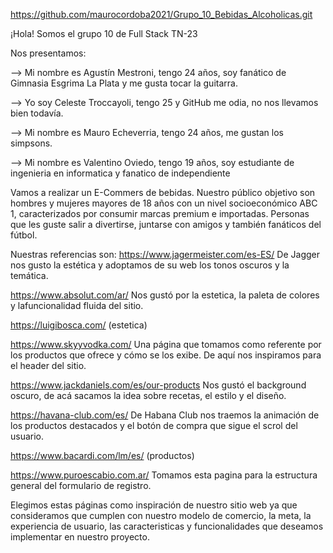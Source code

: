 https://github.com/maurocordoba2021/Grupo_10_Bebidas_Alcoholicas.git

¡Hola! Somos el grupo 10 de Full Stack TN-23

Nos presentamos: 

--> Mi nombre es Agustín Mestroni, tengo 24 años, soy fanático de Gimnasia Esgrima La Plata y me gusta tocar la guitarra.

--> Yo soy Celeste Troccayoli, tengo 25 y GitHub me odia, no nos llevamos bien todavía. 

--> Mi nombre es Mauro Echeverria, tengo 24 años, me gustan los simpsons.

--> Mi nombre es Valentino Oviedo, tengo 19 años, soy estudiante de ingenieria en informatica y fanatico de independiente



Vamos a realizar un E-Commers de bebidas. Nuestro público objetivo son hombres y mujeres mayores de 18 años con un nivel socioeconómico ABC 1, caracterizados por consumir marcas premium e importadas. Personas que les guste salir a divertirse, juntarse con amigos y también fanáticos del fútbol.


Nuestras referencias son:
https://www.jagermeister.com/es-ES/ 
De Jagger nos gusto la estética y adoptamos de su web los tonos oscuros y la temática.

https://www.absolut.com/ar/ 
Nos gustó por la estetica, la paleta de colores y lafuncionalidad fluida del sitio.

https://luigibosca.com/ (estetica)


https://www.skyyvodka.com/
Una página que tomamos como referente por los productos que ofrece y cómo se los exibe. De aquí nos inspiramos para el header del sitio.

https://www.jackdaniels.com/es/our-products
Nos gustó el background oscuro, de acá sacamos la idea sobre recetas, el estilo y  el diseño.


https://havana-club.com/es/ 
De Habana Club nos traemos la animación de los productos destacados y el botón de compra que sigue el scrol del usuario.

https://www.bacardi.com/lm/es/  (productos)


https://www.puroescabio.com.ar/
Tomamos esta pagina para la estructura general del formulario de registro.

Elegimos estas páginas como inspiración de nuestro sitio web ya que consideramos que cumplen con nuestro modelo de comercio, la meta, la experiencia de usuario, las caracteristicas y funcionalidades que deseamos implementar en nuestro proyecto.